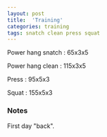 ```yaml
---
layout: post
title:  'Training'
categories: training
tags: snatch clean press squat
---
```


Power hang snatch   :   65x3x5

Power hang clean    :   115x3x5

Press   :   95x5x3

Squat   :   155x5x3


### Notes

First day "back".
